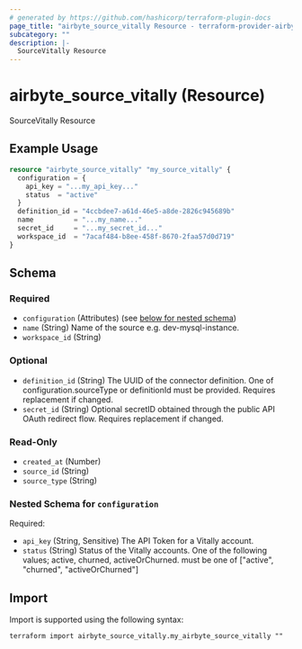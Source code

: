 ```yaml
---
# generated by https://github.com/hashicorp/terraform-plugin-docs
page_title: "airbyte_source_vitally Resource - terraform-provider-airbyte"
subcategory: ""
description: |-
  SourceVitally Resource
---
```


# airbyte_source_vitally (Resource)

SourceVitally Resource

## Example Usage

```terraform
resource "airbyte_source_vitally" "my_source_vitally" {
  configuration = {
    api_key = "...my_api_key..."
    status  = "active"
  }
  definition_id = "4ccbdee7-a61d-46e5-a8de-2826c945689b"
  name          = "...my_name..."
  secret_id     = "...my_secret_id..."
  workspace_id  = "7acaf484-b8ee-458f-8670-2faa57d0d719"
}
```

<!-- schema generated by tfplugindocs -->
## Schema

### Required

- `configuration` (Attributes) (see [below for nested schema](#nestedatt--configuration))
- `name` (String) Name of the source e.g. dev-mysql-instance.
- `workspace_id` (String)

### Optional

- `definition_id` (String) The UUID of the connector definition. One of configuration.sourceType or definitionId must be provided. Requires replacement if changed.
- `secret_id` (String) Optional secretID obtained through the public API OAuth redirect flow. Requires replacement if changed.

### Read-Only

- `created_at` (Number)
- `source_id` (String)
- `source_type` (String)

<a id="nestedatt--configuration"></a>
### Nested Schema for `configuration`

Required:

- `api_key` (String, Sensitive) The API Token for a Vitally account.
- `status` (String) Status of the Vitally accounts. One of the following values; active, churned, activeOrChurned. must be one of ["active", "churned", "activeOrChurned"]

## Import

Import is supported using the following syntax:

```shell
terraform import airbyte_source_vitally.my_airbyte_source_vitally ""
```
